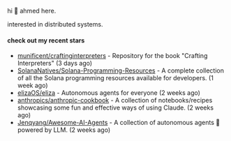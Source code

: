 hi 👋 ahmed here.

interested in distributed systems.

#### check out my recent stars

- [munificent/craftinginterpreters](https://github.com/munificent/craftinginterpreters) - Repository for the book &#34;Crafting Interpreters&#34; (3 days ago)
- [SolanaNatives/Solana-Programming-Resources](https://github.com/SolanaNatives/Solana-Programming-Resources) - A complete collection of all the Solana programming resources available for developers. (1 week ago)
- [elizaOS/eliza](https://github.com/elizaOS/eliza) - Autonomous agents for everyone (2 weeks ago)
- [anthropics/anthropic-cookbook](https://github.com/anthropics/anthropic-cookbook) - A collection of notebooks/recipes showcasing some fun and effective ways of using Claude. (2 weeks ago)
- [Jenqyang/Awesome-AI-Agents](https://github.com/Jenqyang/Awesome-AI-Agents) - A collection of autonomous agents 🤖️ powered by LLM. (2 weeks ago)

